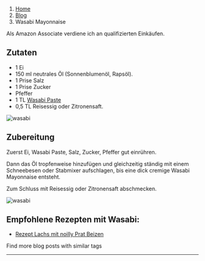 1.  [Home](https://khadijarecipes.com/de/)
2.  [Blog](https://khadijarecipes.com/de/blog/)
3.  Wasabi Mayonnaise

Als Amazon Associate verdiene ich an qualifizierten Einkäufen.

## Zutaten

-   1 Ei
-   150 ml neutrales Öl (Sonnenblumenöl, Rapsöl).
-   1 Prise Salz
-   1 Prise Zucker
-   Pfeffer
-   1 TL [Wasabi Paste](https://amzn.to/3odwKLb)
-   0,5 TL Reisessig oder Zitronensaft.

![wasabi](https://ramiboutas.s3.amazonaws.com/khadija/media/images/IMG-20210717-WA0015_-_Kopie_-_Kopie.width-500.jpg)

## Zubereitung

Zuerst Ei, Wasabi Paste, Salz, Zucker, Pfeffer gut einrühren.

Dann das Öl tropfenweise hinzufügen und gleichzeitig ständig mit einem Schneebesen oder Stabmixer aufschlagen, bis eine dick cremige Wasabi Mayonnaise entsteht.

Zum Schluss mit Reisessig oder Zitronensaft abschmecken.

![wasabi](https://ramiboutas.s3.amazonaws.com/khadija/media/images/IMG-20211212-WA0002.width-800.jpg)

## Empfohlene Rezepten mit Wasabi:

-   [Rezept Lachs mit noilly Prat Beizen](https://khadijarecipes.com/de/blog/gebeizt-lachs-mit-noilly-prat/)

Find more blog posts with similar tags

___
